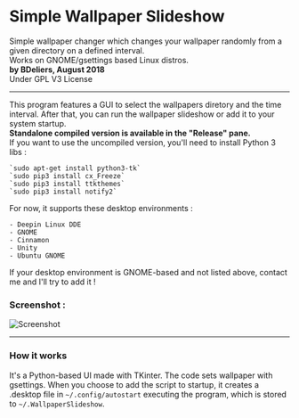 # Simple Wallpaper Slideshow
Simple wallpaper changer which changes your wallpaper randomly from a given directory on a defined interval.  
Works on GNOME/gsettings based Linux distros.  
**by BDeliers, August 2018**  
Under GPL V3 License  

---

This program features a GUI to select the wallpapers diretory and the time interval. After that, you can run the wallpaper slideshow or add it to your system startup.  
**Standalone compiled version is available in the "Release" pane.**  
If you want to use the uncompiled version, you'll need to install Python 3 libs :  

    `sudo apt-get install python3-tk`  
    `sudo pip3 install cx_Freeze`    
    `sudo pip3 install ttkthemes`    
    `sudo pip3 install notify2`  

For now, it supports these desktop environments :

    - Deepin Linux DDE
    - GNOME
    - Cinnamon
    - Unity
    - Ubuntu GNOME

If your desktop environment is GNOME-based and not listed above, contact me and I'll try to add it !

### Screenshot :
![Screenshot](https://raw.githubusercontent.com/BDeliers/Simple-Wallpaper-Slideshow/master/Screenshot.png)

---

### How it works

It's a Python-based UI made with TKinter.
The code sets wallpaper with gsettings.
When you choose to add the script to startup, it creates a .desktop file in `~/.config/autostart` executing the program, which is stored to `~/.WallpaperSlideshow`.
